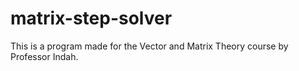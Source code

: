 # matrix-step-solver
This is a program made for the Vector and Matrix Theory course by Professor Indah.
